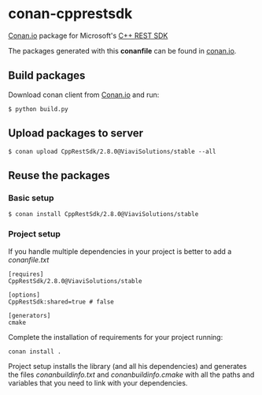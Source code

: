 # conan-cpprestsdk

[Conan.io](https://conan.io) package for Microsoft's [C++ REST SDK](https://github.com/Microsoft/cpprestsdk)

The packages generated with this **conanfile** can be found in [conan.io](https://conan.io/source/CppRestSdk/2.8.0/ViaviSolutions/stable).

## Build packages

Download conan client from [Conan.io](https://conan.io) and run:

    $ python build.py

## Upload packages to server

    $ conan upload CppRestSdk/2.8.0@ViaviSolutions/stable --all

## Reuse the packages

### Basic setup

    $ conan install CppRestSdk/2.8.0@ViaviSolutions/stable

### Project setup

If you handle multiple dependencies in your project is better to add a *conanfile.txt*

    [requires]
    CppRestSdk/2.8.0@ViaviSolutions/stable

    [options]
    CppRestSdk:shared=true # false

    [generators]
    cmake

Complete the installation of requirements for your project running:</small></span>

    conan install .

Project setup installs the library (and all his dependencies) and generates the files *conanbuildinfo.txt* and *conanbuildinfo.cmake* with all the paths and variables that you need to link with your dependencies.
